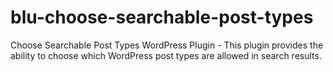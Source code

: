 blu-choose-searchable-post-types
================================

Choose Searchable Post Types WordPress Plugin - This plugin provides the ability to choose which WordPress post types are allowed in search results.
